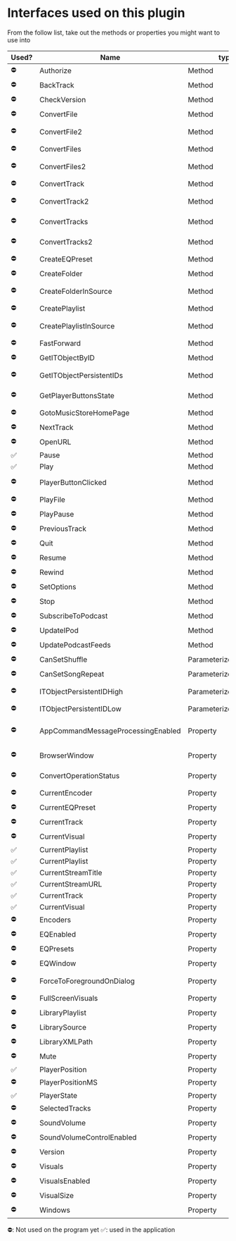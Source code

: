 # Interfaces used on this plugin

From the follow list, take out the methods or properties you might want to use into

| Used? | Name                               | type                  | return type fn(params)                                     |
| ----- | ---------------------------------- | --------------------- | ---------------------------------------------------------- |
| ⛔    | Authorize                          | Method                | void Authorize (int, Variant, string)                      |
| ⛔    | BackTrack                          | Method                | void BackTrack ()                                          |
| ⛔    | CheckVersion                       | Method                | bool CheckVersion (int, int)                               |
| ⛔    | ConvertFile                        | Method                | IITOperationStatus ConvertFile (string)                    |
| ⛔    | ConvertFile2                       | Method                | IITConvertOperationStatus ConvertFile2 (string)            |
| ⛔    | ConvertFiles                       | Method                | IITOperationStatus ConvertFiles (Variant)                  |
| ⛔    | ConvertFiles2                      | Method                | IITConvertOperationStatus ConvertFiles2 (Variant)          |
| ⛔    | ConvertTrack                       | Method                | IITOperationStatus ConvertTrack (Variant)                  |
| ⛔    | ConvertTrack2                      | Method                | IITConvertOperationStatus ConvertTrack2 (Variant)          |
| ⛔    | ConvertTracks                      | Method                | IITOperationStatus ConvertTracks (Variant)                 |
| ⛔    | ConvertTracks2                     | Method                | IITConvertOperationStatus ConvertTracks2 (Variant)         |
| ⛔    | CreateEQPreset                     | Method                | IITEQPreset CreateEQPreset (string)                        |
| ⛔    | CreateFolder                       | Method                | IITPlaylist CreateFolder (string)                          |
| ⛔    | CreateFolderInSource               | Method                | IITPlaylist CreateFolderInSource (string, Variant)         |
| ⛔    | CreatePlaylist                     | Method                | IITPlaylist CreatePlaylist (string)                        |
| ⛔    | CreatePlaylistInSource             | Method                | IITPlaylist CreatePlaylistInSource (string, Variant)       |
| ⛔    | FastForward                        | Method                | void FastForward ()                                        |
| ⛔    | GetITObjectByID                    | Method                | IITObject GetITObjectByID (int, int, int, int)             |
| ⛔    | GetITObjectPersistentIDs           | Method                | void GetITObjectPersistentIDs (Variant, int, int)          |
| ⛔    | GetPlayerButtonsState              | Method                | void GetPlayerButtonsState (bool, ITPlayButtonState, bool) |
| ⛔    | GotoMusicStoreHomePage             | Method                | void GotoMusicStoreHomePage ()                             |
| ⛔    | NextTrack                          | Method                | void NextTrack ()                                          |
| ⛔    | OpenURL                            | Method                | void OpenURL (string)                                      |
| ✅    | Pause                              | Method                | void Pause ()                                              |
| ✅    | Play                               | Method                | void Play ()                                               |
| ⛔    | PlayerButtonClicked                | Method                | void PlayerButtonClicked (ITPlayerButton, int)             |
| ⛔    | PlayFile                           | Method                | void PlayFile (string)                                     |
| ⛔    | PlayPause                          | Method                | void PlayPause ()                                          |
| ⛔    | PreviousTrack                      | Method                | void PreviousTrack ()                                      |
| ⛔    | Quit                               | Method                | void Quit ()                                               |
| ⛔    | Resume                             | Method                | void Resume ()                                             |
| ⛔    | Rewind                             | Method                | void Rewind ()                                             |
| ⛔    | SetOptions                         | Method                | void SetOptions (int)                                      |
| ⛔    | Stop                               | Method                | void Stop ()                                               |
| ⛔    | SubscribeToPodcast                 | Method                | void SubscribeToPodcast (string)                           |
| ⛔    | UpdateIPod                         | Method                | void UpdateIPod ()                                         |
| ⛔    | UpdatePodcastFeeds                 | Method                | void UpdatePodcastFeeds ()                                 |
| ⛔    | CanSetShuffle                      | ParameterizedProperty | bool CanSetShuffle (Variant) {get}                         |
| ⛔    | CanSetSongRepeat                   | ParameterizedProperty | bool CanSetSongRepeat (Variant) {get}                      |
| ⛔    | ITObjectPersistentIDHigh           | ParameterizedProperty | int ITObjectPersistentIDHigh (Variant) {get}               |
| ⛔    | ITObjectPersistentIDLow            | ParameterizedProperty | int ITObjectPersistentIDLow (Variant) {get}                |
| ⛔    | AppCommandMessageProcessingEnabled | Property              | bool AppCommandMessageProcessingEnabled () {get} {set}     |
| ⛔    | BrowserWindow                      | Property              | IITBrowserWindow BrowserWindow () {get}                    |
| ⛔    | ConvertOperationStatus             | Property              | IITConvertOperationStatus ConvertOperationStatus () {get}  |
| ⛔    | CurrentEncoder                     | Property              | IITEncoder CurrentEncoder () {get} {set}                   |
| ⛔    | CurrentEQPreset                    | Property              | IITEQPreset CurrentEQPreset () {get} {set}                 |
| ⛔    | CurrentTrack                       | Property              | IITTrack CurrentTrack () {get}                             |
| ⛔    | CurrentVisual                      | Property              | IITVisual CurrentVisual () {get} {set}                     |
| ✅    | CurrentPlaylist                    | Property              | IITPlaylist CurrentPlaylist () {get}                       |
| ✅    | CurrentPlaylist                    | Property              | IITPlaylist CurrentPlaylist () {get}                       |
| ✅    | CurrentStreamTitle                 | Property              | string CurrentStreamTitle () {get}                         |
| ✅    | CurrentStreamURL                   | Property              | string CurrentStreamURL () {get}                           |
| ✅    | CurrentTrack                       | Property              | IITTrack CurrentTrack () {get}                             |
| ✅    | CurrentVisual                      | Property              | IITVisual CurrentVisual () {get} {set}                     |
| ⛔    | Encoders                           | Property              | IITEncoderCollection Encoders () {get}                     |
| ⛔    | EQEnabled                          | Property              | bool EQEnabled () {get} {set}                              |
| ⛔    | EQPresets                          | Property              | IITEQPresetCollection EQPresets () {get}                   |
| ⛔    | EQWindow                           | Property              | IITWindow EQWindow () {get}                                |
| ⛔    | ForceToForegroundOnDialog          | Property              | bool ForceToForegroundOnDialog () {get} {set}              |
| ⛔    | FullScreenVisuals                  | Property              | bool FullScreenVisuals () {get} {set}                      |
| ⛔    | LibraryPlaylist                    | Property              | IITLibraryPlaylist LibraryPlaylist () {get}                |
| ⛔    | LibrarySource                      | Property              | IITSource LibrarySource () {get}                           |
| ⛔    | LibraryXMLPath                     | Property              | string LibraryXMLPath () {get}                             |
| ⛔    | Mute                               | Property              | bool Mute () {get} {set}                                   |
| ✅    | PlayerPosition                     | Property              | int PlayerPosition () {get} {set}                          |
| ⛔    | PlayerPositionMS                   | Property              | int PlayerPositionMS () {get} {set}                        |
| ✅    | PlayerState                        | Property              | ITPlayerState PlayerState () {get}                         |
| ⛔    | SelectedTracks                     | Property              | IITTrackCollection SelectedTracks () {get}                 |
| ⛔    | SoundVolume                        | Property              | int SoundVolume () {get} {set}                             |
| ⛔    | SoundVolumeControlEnabled          | Property              | bool SoundVolumeControlEnabled () {get}                    |
| ⛔    | Version                            | Property              | string Version () {get}                                    |
| ⛔    | Visuals                            | Property              | IITVisualCollection Visuals () {get}                       |
| ⛔    | VisualsEnabled                     | Property              | bool VisualsEnabled () {get} {set}                         |
| ⛔    | VisualSize                         | Property              | ITVisualSize VisualSize () {get} {set}                     |
| ⛔    | Windows                            | Property              | IITWindowCollection Windows () {get}                       |

⛔: Not used on the program yet
✅: used in the application
